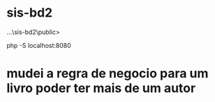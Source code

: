 # sis-bd2

...\sis-bd2\public>

php -S localhost:8080

# mudei a regra de negocio para um livro poder ter mais de um autor 